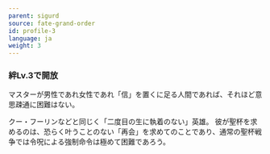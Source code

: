 ```yaml
---
parent: sigurd
source: fate-grand-order
id: profile-3
language: ja
weight: 3
---
```


### 絆Lv.3で開放

マスターが男性であれ女性であれ「信」を置くに足る人間であれば、それほど意思疎通に困難はない。

クー・フーリンなどと同じく「二度目の生に執着のない」英雄。
彼が聖杯を求めるのは、恐らく叶うことのない「再会」を求めてのことであり、通常の聖杯戦争では令呪による強制命令は極めて困難であろう。
